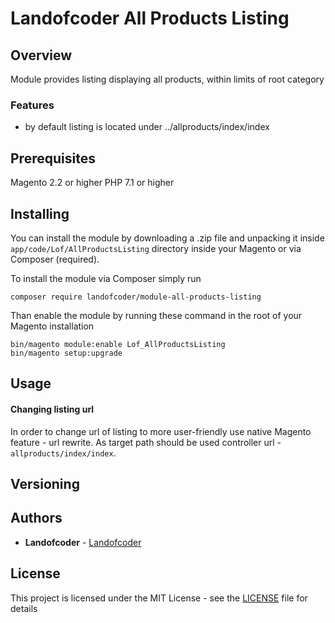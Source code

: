 # Landofcoder All Products Listing

## Overview
Module provides listing displaying all products, within limits of root category

### Features
* by default listing is located under ../allproducts/index/index


## Prerequisites
Magento 2.2 or higher
PHP 7.1 or higher


## Installing ##

You can install the module by downloading a .zip file and unpacking it inside
``app/code/Lof/AllProductsListing`` directory inside your Magento
or via Composer (required).

To install the module via Composer simply run
```
composer require landofcoder/module-all-products-listing
```

Than enable the module by running these command in the root of your Magento installation
```
bin/magento module:enable Lof_AllProductsListing
bin/magento setup:upgrade
```


## Usage ##

#### Changing listing url ####
In order to change url of listing to more user-friendly use native Magento feature - url rewrite.
As target path should be used controller url - ```allproducts/index/index```.


## Versioning ##


## Authors

* **Landofcoder** - [Landofcoder](https://github.com/landofcoder)

## License

This project is licensed under the MIT License - see the [LICENSE](LICENSE) file for details
